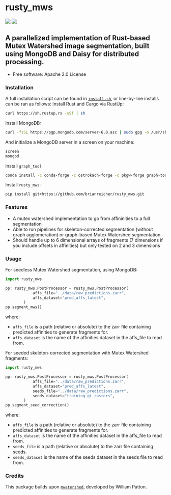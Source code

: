 # rusty_mws

[![](https://img.shields.io/pypi/pyversions/mwatershed.svg)](https://pypi.python.org/pypi/mwatershed)
[![](https://img.shields.io/badge/code%20style-black-000000.svg)](https://github.com/ambv/black)


## A parallelized implementation of Rust-based Mutex Watershed image segmentation, built using MongoDB and Daisy for distributed processing.



* Free software: Apache 2.0 License

### Installation

A full installation script can be found in [`install.sh`](https://github.com/brianreicher/hierarchical_agglom/blob/main/install.sh), or line-by-line installs can be ran as follows:
Install Rust and Cargo via RustUp:

```bash
curl https://sh.rustup.rs -sSf | sh
```


Install MongoDB:

```bash
curl -fsSL https://pgp.mongodb.com/server-6.0.asc | sudo gpg -o /usr/share/keyrings/mongodb-server-6.0.gpg --dearmor
```


And initialize a MongoDB server in a screen on your machine:

```bash
screen
mongod
```

Install ``graph_tool``

```bash
conda install -c conda-forge -c ostrokach-forge -c pkgw-forge graph-tool
```


Install `rusty_mws`:

```bash
pip install git+https://github.com/brianreicher/rusty_mws.git
```

### Features

* A mutex watershed implementation to go from affininities to a full segmentation
* Able to run pipelines for skeleton-corrected segmentation (without graph agglomeration) or graph-based Mutex Watershed segmentation
* Should handle up to 6 dimensional arrays of fragments (7 dimensions if you include offsets in affinities) but only tested on 2 and 3 dimensions

### Usage

For seedless Mutex Watershed segmentation, using MongoDB:
```python
import rusty_mws

pp: rusty_mws.PostProcessor = rusty_mws.PostProcessor(
            affs_file="../data/raw_predictions.zarr",
            affs_dataset="pred_affs_latest",
        )
pp.segment_mws()
```
where:
* `affs_file` is a path (relative or absolute) to the zarr file containing predicted affinities to generate fragments for.
* `affs_dataset` is the name of the affinities dataset in the affs_file to read from.

For seeded skeleton-corrected segmentation with Mutex Watershed fragments:
```python
import rusty_mws

pp: rusty_mws.PostProcessor = rusty_mws.PostProcessor(
            affs_file="../data/raw_predictions.zarr",
            affs_dataset="pred_affs_latest",
            seeds_file="../data/raw_predictions.zarr",
            seeds_dataset="training_gt_rasters",
        )
pp.segment_seed_correction()
```
where:
* `affs_file` is a path (relative or absolute) to the zarr file containing predicted affinities to generate fragments for.
* `affs_dataset` is the name of the affinities dataset in the affs_file to read from.
* `seeds_file` is a path (relative or absolute) to the zarr file containing seeds.
* `seeds_dataset` is the name of the seeds dataset in the seeds file to read from.

### Credits

This package builds upon [`mwatershed`](https://github.com/pattonw/mwatershed), developed by William Patton.
